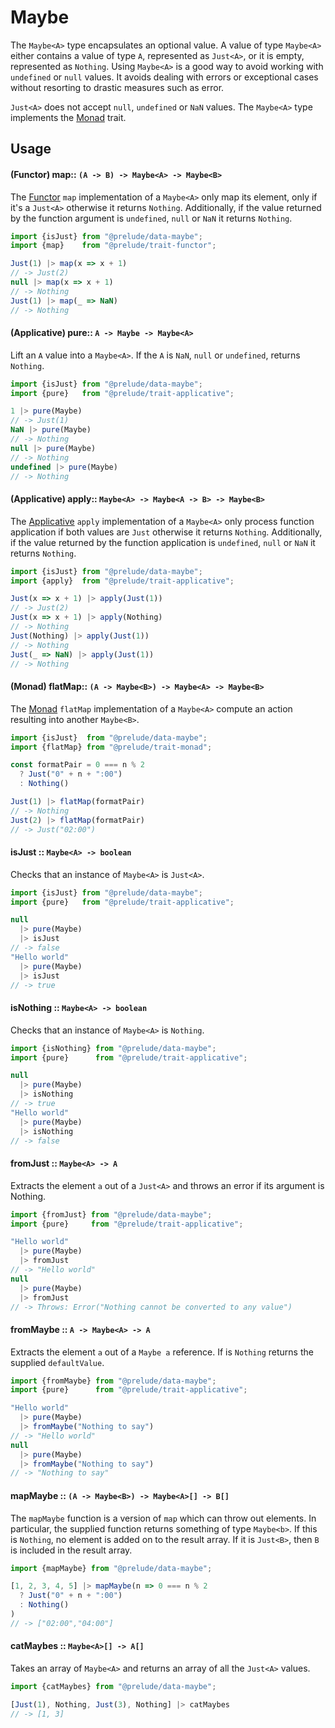 [Functor]: https://github.com/ysaskia/prelude/tree/master/packages/trait-functor#readme
[Applicative]: https://github.com/ysaskia/prelude/tree/master/packages/trait-applicative#readme
[Monad]: https://github.com/ysaskia/prelude/tree/master/packages/trait-monnad#readme

# Maybe

The `Maybe<A>` type encapsulates an optional value. A value of type `Maybe<A>`
either contains a value of type `A`, represented as `Just<A>`, or it is empty,
represented as `Nothing`. Using `Maybe<A>` is a good way to avoid working with
`undefined` or `null` values. It avoids dealing with errors or exceptional
cases without resorting to drastic measures such as error.

`Just<A>` does not accept `null`, `undefined` or `NaN` values. The `Maybe<A>`
type implements the [Monad] trait.

## Usage

#### (Functor) map:: `(A -> B) -> Maybe<A> -> Maybe<B>`

The [Functor] `map` implementation of a `Maybe<A>` only map its element, only
if it's a `Just<A>` otherwise it returns `Nothing`. Additionally, if the value
returned by the function argument is `undefined`, `null` or `NaN` it returns
`Nothing`.

```js
import {isJust} from "@prelude/data-maybe";
import {map}    from "@prelude/trait-functor";

Just(1) |> map(x => x + 1)
// -> Just(2)
null |> map(x => x + 1)
// -> Nothing
Just(1) |> map(_ => NaN)
// -> Nothing
```

#### (Applicative) pure:: `A -> Maybe -> Maybe<A>`

Lift an `A` value into a `Maybe<A>`. If the `A` is `NaN`, `null` or `undefined`,
returns `Nothing`.

```js
import {isJust} from "@prelude/data-maybe";
import {pure}   from "@prelude/trait-applicative";

1 |> pure(Maybe)
// -> Just(1)
NaN |> pure(Maybe)
// -> Nothing
null |> pure(Maybe)
// -> Nothing
undefined |> pure(Maybe)
// -> Nothing
```

#### (Applicative) apply:: `Maybe<A> -> Maybe<A -> B> -> Maybe<B>`

The [Applicative] `apply` implementation of a `Maybe<A>` only process function
application if both values are `Just` otherwise it returns `Nothing`.
Additionally, if the value returned by the function application is `undefined`,
`null` or `NaN` it returns `Nothing`.

```js
import {isJust} from "@prelude/data-maybe";
import {apply}  from "@prelude/trait-applicative";

Just(x => x + 1) |> apply(Just(1))
// -> Just(2)
Just(x => x + 1) |> apply(Nothing)
// -> Nothing
Just(Nothing) |> apply(Just(1))
// -> Nothing
Just(_ => NaN) |> apply(Just(1))
// -> Nothing
```

#### (Monad) flatMap:: `(A -> Maybe<B>) -> Maybe<A> -> Maybe<B>`

The [Monad] `flatMap` implementation of a `Maybe<A>` compute an action resulting
into another `Maybe<B>`.

```js
import {isJust}  from "@prelude/data-maybe";
import {flatMap} from "@prelude/trait-monad";

const formatPair = 0 === n % 2
  ? Just("0" + n + ":00")
  : Nothing()

Just(1) |> flatMap(formatPair)
// -> Nothing
Just(2) |> flatMap(formatPair)
// -> Just("02:00")
```

#### isJust :: `Maybe<A> -> boolean`

Checks that an instance of `Maybe<A>` is `Just<A>`.

```js
import {isJust} from "@prelude/data-maybe";
import {pure}   from "@prelude/trait-applicative";

null
  |> pure(Maybe)
  |> isJust
// -> false
"Hello world"
  |> pure(Maybe)
  |> isJust
// -> true
```

#### isNothing :: `Maybe<A> -> boolean`

Checks that an instance of `Maybe<A>` is `Nothing`.

```js
import {isNothing} from "@prelude/data-maybe";
import {pure}      from "@prelude/trait-applicative";

null
  |> pure(Maybe)
  |> isNothing
// -> true
"Hello world"
  |> pure(Maybe)
  |> isNothing
// -> false
```

#### fromJust :: `Maybe<A> -> A`

Extracts the element `a` out of a `Just<A>` and throws an error if its
argument is Nothing.

```js
import {fromJust} from "@prelude/data-maybe";
import {pure}     from "@prelude/trait-applicative";

"Hello world"
  |> pure(Maybe)
  |> fromJust
// -> "Hello world"
null
  |> pure(Maybe)
  |> fromJust
// -> Throws: Error("Nothing cannot be converted to any value")
```

#### fromMaybe :: `A -> Maybe<A> -> A`

Extracts the element `a` out of a `Maybe a` reference. If is `Nothing` returns
the supplied `defaultValue`.

```js
import {fromMaybe} from "@prelude/data-maybe";
import {pure}      from "@prelude/trait-applicative";

"Hello world"
  |> pure(Maybe)
  |> fromMaybe("Nothing to say")
// -> "Hello world"
null
  |> pure(Maybe)
  |> fromMaybe("Nothing to say")
// -> "Nothing to say"
```

#### mapMaybe :: `(A -> Maybe<B>) -> Maybe<A>[] -> B[]`

The `mapMaybe` function is a version of `map` which can throw out elements. In
particular, the supplied function returns something of type `Maybe<b>`. If this
is `Nothing`, no element is added on to the result array. If it is `Just<B>`,
then `B` is included in the result array.


```js
import {mapMaybe} from "@prelude/data-maybe";

[1, 2, 3, 4, 5] |> mapMaybe(n => 0 === n % 2
  ? Just("0" + n + ":00")
  : Nothing()
)
// -> ["02:00","04:00"]
```

#### catMaybes :: `Maybe<A>[] -> A[]`

Takes an array of `Maybe<A>` and returns an array of all the `Just<A>` values.

```js
import {catMaybes} from "@prelude/data-maybe";

[Just(1), Nothing, Just(3), Nothing] |> catMaybes
// -> [1, 3]
```
